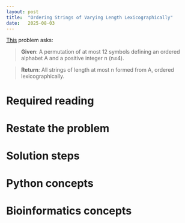 ```yaml
---
layout: post
title:  "Ordering Strings of Varying Length Lexicographically"
date:   2025-08-03
---
```


[This](https://rosalind.info/problems/lexv/) problem asks:

> **Given**: A permutation of at most 12 symbols defining an ordered alphabet A and a positive integer n (n≤4).

> **Return**: All strings of length at most n formed from A, ordered lexicographically.

<!--Break-->

# Required reading

# Restate the problem


# Solution steps


# Python concepts

# Bioinformatics concepts


